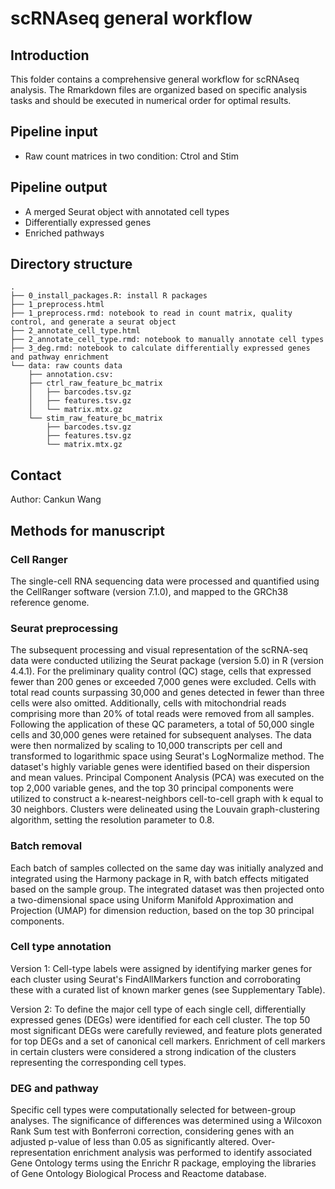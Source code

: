 # scRNAseq general workflow

## Introduction

This folder contains a comprehensive general workflow for scRNAseq analysis. The Rmarkdown files are organized based on specific analysis tasks and should be executed in numerical order for optimal results.

## Pipeline input

- Raw count matrices in two condition: Ctrol and Stim

## Pipeline output

- A merged Seurat object with annotated cell types
- Differentially expressed genes
- Enriched pathways

## Directory structure

```
.
├── 0_install_packages.R: install R packages
├── 1_preprocess.html
├── 1_preprocess.rmd: notebook to read in count matrix, quality control, and generate a seurat object
├── 2_annotate_cell_type.html
├── 2_annotate_cell_type.rmd: notebook to manually annotate cell types
├── 3_deg.rmd: notebook to calculate differentially expressed genes and pathway enrichment
└── data: raw counts data
    ├── annotation.csv: 
    ├── ctrl_raw_feature_bc_matrix
    │   ├── barcodes.tsv.gz
    │   ├── features.tsv.gz
    │   └── matrix.mtx.gz
    └── stim_raw_feature_bc_matrix
        ├── barcodes.tsv.gz
        ├── features.tsv.gz
        └── matrix.mtx.gz

```

## Contact

Author: Cankun Wang

## Methods for manuscript

### Cell Ranger

The single-cell RNA sequencing data were processed and quantified using the CellRanger software (version 7.1.0), and mapped to the GRCh38 reference genome. 

### Seurat preprocessing

The subsequent processing and visual representation of the scRNA-seq data were conducted utilizing the Seurat package (version 5.0) in R (version 4.4.1). For the preliminary quality control (QC) stage, cells that expressed fewer than 200 genes or exceeded 7,000 genes were excluded. Cells with total read counts surpassing 30,000 and genes detected in fewer than three cells were also omitted. Additionally, cells with mitochondrial reads comprising more than 20% of total reads were removed from all samples. Following the application of these QC parameters, a total of 50,000 single cells and 30,000 genes were retained for subsequent analyses. The data were then normalized by scaling to 10,000 transcripts per cell and transformed to logarithmic space using Seurat's LogNormalize method. The dataset's highly variable genes were identified based on their dispersion and mean values. Principal Component Analysis (PCA) was executed on the top 2,000 variable genes, and the top 30 principal components were utilized to construct a k-nearest-neighbors cell-to-cell graph with k equal to 30 neighbors. Clusters were delineated using the Louvain graph-clustering algorithm, setting the resolution parameter to 0.8.

### Batch removal

Each batch of samples collected on the same day was initially analyzed and integrated using the Harmony package in R, with batch effects mitigated based on the sample group. The integrated dataset was then projected onto a two-dimensional space using Uniform Manifold Approximation and Projection (UMAP) for dimension reduction, based on the top 30 principal components. 

### Cell type annotation

Version 1: Cell-type labels were assigned by identifying marker genes for each cluster using Seurat's FindAllMarkers function and corroborating these with a curated list of known marker genes (see Supplementary Table). 

Version 2: To define the major cell type of each single cell, differentially expressed genes (DEGs) were identified for each cell cluster. The top 50 most significant DEGs were carefully reviewed, and feature plots generated for top DEGs and a set of canonical cell markers. Enrichment of cell markers in certain clusters were considered a strong indication of the clusters representing the corresponding cell types. 

### DEG and pathway

Specific cell types were computationally selected for between-group analyses. The significance of differences was determined using a Wilcoxon Rank Sum test with Bonferroni correction, considering genes with an adjusted p-value of less than 0.05 as significantly altered. Over-representation enrichment analysis was performed to identify associated Gene Ontology terms using the Enrichr R package, employing the libraries of Gene Ontology Biological Process and Reactome database.
